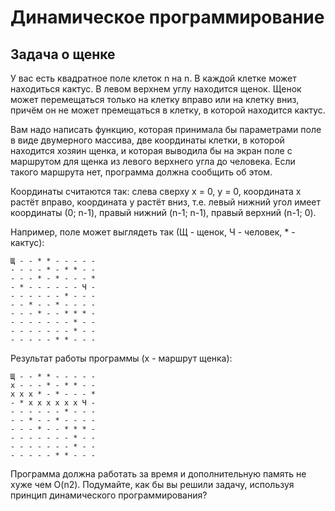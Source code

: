 <h1>Динамическое программирование</h1>

<h2>Задача о щенке</h2>
У вас есть квадратное поле клеток n на n. В каждой клетке может находиться кактус. В левом верхнем углу находится щенок. Щенок может перемещаться только на клетку вправо или на клетку вниз, причём он не может премещаться в клетку, в которой находится кактус.

Вам надо написать функцию, которая принимала бы параметрами поле в виде двумерного массива, две координаты клетки, в которой находится хозяин щенка, и которая выводила бы на экран поле с маршрутом для щенка из левого верхнего угла до человека. Если такого маршрута нет, программа должна сообщить об этом.

Координаты считаются так: слева сверху x = 0, y = 0, координата x растёт вправо, координата y растёт вниз, т.е. левый нижний угол имеет координаты (0; n-1), правый нижний (n-1; n-1), правый верхний (n-1; 0).

Например, поле может выглядеть так (Щ - щенок, Ч - человек, * - кактус):

```
Щ - - * * - - - - -
- - - - * - * * - -
- - - * - * - - - *
- * - - - - - - Ч -
- - - - - - * - - -
- - * - - * - - - -
- - - * - - * * * -
- - - - - - - * - -
- - - - - - - * - - 
- - - - - * * - - -
```
Результат работы программы (x - маршрут щенка):

```
Щ - - * * - - - - - 
x - - - * - * * - - 
x x x * - * - - - * 
- * x x x x x x Ч - 
- - - - - - * - - - 
- - * - - * - - - - 
- - - * - - * * * - 
- - - - - - - * - - 
- - - - - - - * - - 
- - - - - * * - - -
```
Программа должна работать за время и дополнительную память не хуже чем O(n2). Подумайте, как бы вы решили задачу, используя принцип динамического программирования?
